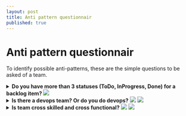 ```yaml
---
layout: post
title: Anti pattern questionnair
published: true
---
```

# Anti pattern questionnair

To identify possible anti-patterns, these are the simple questions to be asked of a team.

<details>
  <summary><b>Do you have more than 3 statuses (ToDo, InProgress, Done) for a backlog item? </b> <img src="https://img.shields.io/badge/Anti-Agile-red.svg"></summary>
  <ul>
  <li> <a href="https://agilemanifesto.org">Agile manifesto</a> emphasizes a working product over complicated process.With a multi status complex workflow, a large process overhead is added rather than creation of working product  </li>
  <li> Statuses are driven by a workflow. Too many statuses in a workflow means:  
    <ol>
     <li> If time spent in each status is worth recording, then too many statuses combined together indicate a longer, hence anti-Agile iteration
       <ul>
       <li>The fundamental Agility principle is FAIL FAST, LEARN AND APPLY CORRECTION FAST</li>
       <li>Longer iteration make failures correction longer (more work piled up due to longer iteration) & later (longer iteration to realize failure)</li>
       </ul>
      </li>
     <li> Too many stauses and complicated process can be hard for tem to remember and follow and can cause <br/>
       <a href="http://www.youtube.com/watch?v=Bw5LuY31C7w"><img src="https://raw.githubusercontent.com/vjavle/vjavle.github.io/master/assets/images/confusion.png" alt="Confusion"></a>
     </li>
    </ol>      
  </li>  
  <li>  Many teams start with multistage workflow approach with a goal of ultra optimizing time spent on each stage. This needs elaborate <b>time capture</b> and <b>reporting</b> mechanism for every workflow stage. This is a large process management overhead, which defeats the purpose of simplicity in Agility.As is software is complex, some waste is inevitable. The point of smaller Agile iteration (e.g. Sprint) is to accept but reduce the waste   </li>
  </ul>
</details>

<details>
  <summary><b>Is there a devops team? Or do you do devops?</b> <img src="https://img.shields.io/badge/Anti-Agile-red.svg"> <img src="https://img.shields.io/badge/Anti-devops-red.svg"></summary>
  
  - devops is a culture, not a team
  - You don't DO devops. You adopt devops culture
  - If you have a devops team, You do not have devops culture. The devops team is a renamed CI/CD or release team
  - devops is cultural transformation of removing boundaries between development (including testing) and operations (infrastructure provisioning, post deployment support)
</details>

<details>
  <summary><b>Is team cross skilled and cross functional?</b> <img src="https://img.shields.io/badge/Anti-Agile-red.svg"> <img src="https://img.shields.io/badge/Anti-devops-red.svg"></summary>
  
  - Cross skilled - when each team member of the team can work on at least 2 layers of a functional stack (e.g. UI and Services or Services and DB or DB and Infrastructure code)
   - Cross functional - when a developer can function as a tester or vice versa or each team member perform a function of production support.
  - Is there a separate database team? Or is there a separate testing team? If you do, the spirit of continuous integration is lost right there.
  - Loss of continuous integration leads to anti agile (time lost waiting for other layer team to complete their work, only then to be integrated)
</details>
